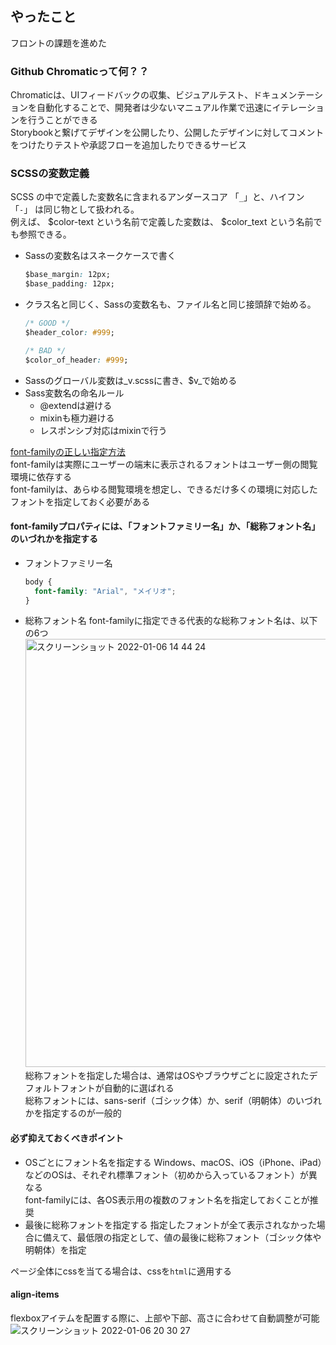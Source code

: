 ## やったこと

フロントの課題を進めた  

### Github Chromaticって何？？
Chromaticは、UIフィードバックの収集、ビジュアルテスト、ドキュメンテーションを自動化することで、開発者は少ないマニュアル作業で迅速にイテレーションを行うことができる  
Storybookと繋げてデザインを公開したり、公開したデザインに対してコメントをつけたりテストや承認フローを追加したりできるサービス  



### SCSSの変数定義
SCSS の中で定義した変数名に含まれるアンダースコア 「`_`」と、ハイフン「`-`」 は同じ物として扱われる。   
例えば、 $color-text という名前で定義した変数は、 $color_text という名前でも参照できる。  

- Sassの変数名はスネークケースで書く
  ```css
  $base_margin: 12px;
  $base_padding: 12px;
  ```
- クラス名と同じく、Sassの変数名も、ファイル名と同じ接頭辞で始める。
  ```css
  /* GOOD */
  $header_color: #999;

  /* BAD */
  $color_of_header: #999;
  ```
- Sassのグローバル変数は_v.scssに書き、$v_で始める
- Sass変数名の命名ルール
  - @extendは避ける
  - mixinも極力避ける
  - レスポンシブ対応はmixinで行う

[font-familyの正しい指定方法](https://willcloud.jp/knowhow/font-family/)  
font-familyは実際にユーザーの端末に表示されるフォントはユーザー側の閲覧環境に依存する  
font-familyは、あらゆる閲覧環境を想定し、できるだけ多くの環境に対応したフォントを指定しておく必要がある  

#### font-familyプロパティには、「フォントファミリー名」か、「総称フォント名」のいづれかを指定する  
- フォントファミリー名
  ```css
  body {
    font-family: "Arial", "メイリオ";
  }
  ```
- 総称フォント名
  font-familyに指定できる代表的な総称フォント名は、以下の6つ  
  <img width="685" alt="スクリーンショット 2022-01-06 14 44 24" src="https://user-images.githubusercontent.com/78260526/148334677-5d7f9439-207f-4a14-99a1-894473b22a93.png">  
  総称フォントを指定した場合は、通常はOSやブラウザごとに設定されたデフォルトフォントが自動的に選ばれる  
  総称フォントには、sans-serif（ゴシック体）か、serif（明朝体）のいづれかを指定するのが一般的  

#### 必ず抑えておくべきポイント
- OSごとにフォント名を指定する
  Windows、macOS、iOS（iPhone、iPad）などのOSは、それぞれ標準フォント（初めから入っているフォント）が異なる  
  font-familyには、各OS表示用の複数のフォント名を指定しておくことが推奨  
- 最後に総称フォントを指定する
  指定したフォントが全て表示されなかった場合に備えて、最低限の指定として、値の最後に総称フォント（ゴシック体や明朝体）を指定  

ページ全体にcssを当てる場合は、cssを`html`に適用する  

#### align-items
flexboxアイテムを配置する際に、上部や下部、高さに合わせて自動調整が可能  
![スクリーンショット 2022-01-06 20 30 27](https://user-images.githubusercontent.com/78260526/148376435-103f3f4d-7a06-4c8b-b1ed-b6c1b4fcff69.png)  



